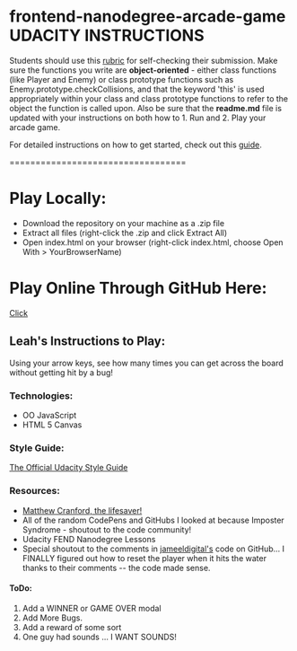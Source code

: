 frontend-nanodegree-arcade-game UDACITY INSTRUCTIONS
===============================

Students should use this [rubric](https://review.udacity.com/#!/projects/2696458597/rubric) for self-checking their submission. Make sure the functions you write are **object-oriented** - either class functions (like Player and Enemy) or class prototype functions such as Enemy.prototype.checkCollisions, and that the keyword 'this' is used appropriately within your class and class prototype functions to refer to the object the function is called upon. Also be sure that the **readme.md** file is updated with your instructions on both how to 1. Run and 2. Play your arcade game.

For detailed instructions on how to get started, check out this [guide](https://docs.google.com/document/d/1v01aScPjSWCCWQLIpFqvg3-vXLH2e8_SZQKC8jNO0Dc/pub?embedded=true).

==================================
# Play Locally:
* Download the repository on your machine as a .zip file
* Extract all files (right-click the .zip and click Extract All)
* Open index.html on your browser (right-click index.html, choose Open With > YourBrowserName)

# Play Online Through GitHub Here:
[Click](https://leahquack.github.io/Classic-Arcade-Game/)

## Leah's Instructions to Play:
Using your arrow keys, see how many times you can get across the board without getting hit by a bug!

### Technologies:
* OO JavaScript
* HTML 5 Canvas

### Style Guide:
[The Official Udacity Style Guide](udacity.github.io/frontend-nanodegree-styleguide/)

### Resources:
* [Matthew Cranford, the lifesaver!](https://matthewcranford.com/arcade-game-walkthrough-part-6-collisions-win-conditions-and-game-resets/)
* All of the random CodePens and GitHubs I looked at because Imposter Syndrome - shoutout to the code community!
* Udacity FEND Nanodegree Lessons
* Special shoutout to the comments in [jameeldigital's](https://github.com/jameeldigital/Udacity-P3-Classic-Arcade-Game-Clone) code on GitHub... I FINALLY figured out how to reset the player when it hits the water thanks to their comments -- the code made sense.

#### ToDo:
1. Add a WINNER or GAME OVER modal
2. Add More Bugs.
3. Add a reward of some sort
4. One guy had sounds ... I WANT SOUNDS!

